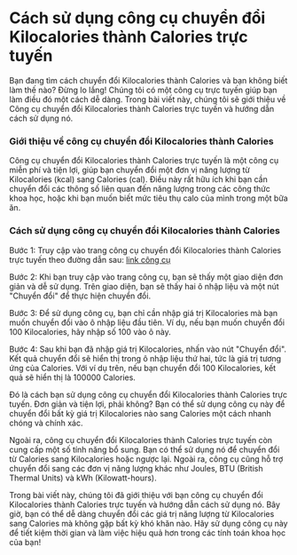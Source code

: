 Cách sử dụng công cụ chuyển đổi Kilocalories thành Calories trực tuyến
======================================================================

Bạn đang tìm cách chuyển đổi Kilocalories thành Calories và bạn không biết làm thế nào? Đừng lo lắng! Chúng tôi có một công cụ trực tuyến giúp bạn làm điều đó một cách dễ dàng. Trong bài viết này, chúng tôi sẽ giới thiệu về Công cụ chuyển đổi Kilocalories thành Calories trực tuyến và hướng dẫn cách sử dụng nó.

### Giới thiệu về công cụ chuyển đổi Kilocalories thành Calories

Công cụ chuyển đổi Kilocalories thành Calories trực tuyến là một công cụ miễn phí và tiện lợi, giúp bạn chuyển đổi một đơn vị năng lượng từ Kilocalories (kcal) sang Calories (cal). Điều này rất hữu ích khi bạn cần chuyển đổi các thông số liên quan đến năng lượng trong các công thức khoa học, hoặc khi bạn muốn biết mức tiêu thụ calo của mình trong một bữa ăn.

### Cách sử dụng công cụ chuyển đổi Kilocalories thành Calories

Bước 1: Truy cập vào trang công cụ chuyển đổi Kilocalories thành Calories trực tuyến theo đường dẫn sau: [link công cụ](https://www.onlinecalculatorsfree.com/vi/convert/kilocalories-to-calories.html)

Bước 2: Khi bạn truy cập vào trang công cụ, bạn sẽ thấy một giao diện đơn giản và dễ sử dụng. Trên giao diện, bạn sẽ thấy hai ô nhập liệu và một nút "Chuyển đổi" để thực hiện chuyển đổi.

Bước 3: Để sử dụng công cụ, bạn chỉ cần nhập giá trị Kilocalories mà bạn muốn chuyển đổi vào ô nhập liệu đầu tiên. Ví dụ, nếu bạn muốn chuyển đổi 100 Kilocalories, hãy nhập số 100 vào ô này.

Bước 4: Sau khi bạn đã nhập giá trị Kilocalories, nhấn vào nút "Chuyển đổi". Kết quả chuyển đổi sẽ hiển thị trong ô nhập liệu thứ hai, tức là giá trị tương ứng của Calories. Với ví dụ trên, nếu bạn chuyển đổi 100 Kilocalories, kết quả sẽ hiển thị là 100000 Calories.

Đó là cách bạn sử dụng công cụ chuyển đổi Kilocalories thành Calories trực tuyến. Đơn giản và tiện lợi, phải không? Bạn có thể sử dụng công cụ này để chuyển đổi bất kỳ giá trị Kilocalories nào sang Calories một cách nhanh chóng và chính xác.

Ngoài ra, công cụ chuyển đổi Kilocalories thành Calories trực tuyến còn cung cấp một số tính năng bổ sung. Bạn có thể sử dụng nó để chuyển đổi từ Calories sang Kilocalories hoặc ngược lại. Ngoài ra, công cụ cũng hỗ trợ chuyển đổi sang các đơn vị năng lượng khác như Joules, BTU (British Thermal Units) và kWh (Kilowatt-hours).

Trong bài viết này, chúng tôi đã giới thiệu với bạn công cụ chuyển đổi Kilocalories thành Calories trực tuyến và hướng dẫn cách sử dụng nó. Bây giờ, bạn có thể dễ dàng chuyển đổi các giá trị năng lượng từ Kilocalories sang Calories mà không gặp bất kỳ khó khăn nào. Hãy sử dụng công cụ này để tiết kiệm thời gian và làm việc hiệu quả hơn trong các tính toán khoa học của bạn!